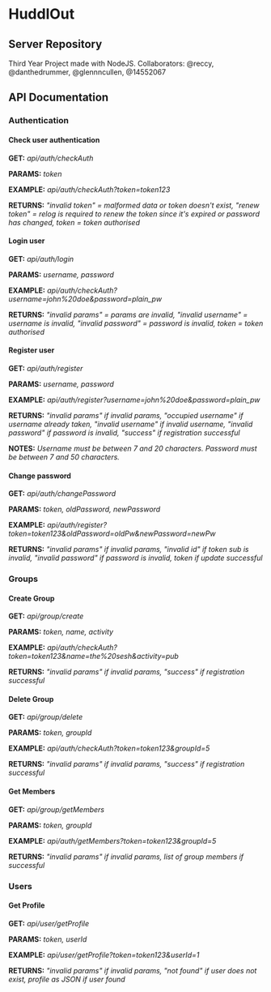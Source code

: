 # HuddlOut
## Server Repository
Third Year Project made with NodeJS.
Collaborators: @reccy, @danthedrummer, @glennncullen, @14552067

## API Documentation
### Authentication
#### Check user authentication

**GET:** *api/auth/checkAuth*

**PARAMS:** *token*

**EXAMPLE:** *api/auth/checkAuth?token=token123*

**RETURNS:** *"invalid token" = malformed data or token doesn't exist, "renew token" = relog is required to renew the token since it's expired or password has changed, token = token authorised*

#### Login user

**GET:** *api/auth/login*

**PARAMS:** *username, password*

**EXAMPLE:** *api/auth/checkAuth?username=john%20doe&password=plain_pw*

**RETURNS:** *"invalid params" = params are invalid, "invalid username" = username is invalid, "invalid password" = password is invalid, token = token authorised*

#### Register user

**GET:** *api/auth/register*

**PARAMS:** *username, password*

**EXAMPLE:** *api/auth/register?username=john%20doe&password=plain_pw*

**RETURNS:** *"invalid params" if invalid params, "occupied username" if username already taken, "invalid username" if invalid username, "invalid password" if password is invalid, "success" if registration successful*

**NOTES:** *Username must be between 7 and 20 characters. Password must be between 7 and 50 characters.*

#### Change password

**GET:** *api/auth/changePassword*

**PARAMS:** *token, oldPassword, newPassword*

**EXAMPLE:** *api/auth/register?token=token123&oldPassword=oldPw&newPassword=newPw*

**RETURNS:** *"invalid params" if invalid params, "invalid id" if token sub is invalid, "invalid password" if password is invalid, token if update successful*

### Groups
#### Create Group

**GET:** *api/group/create*

**PARAMS:** *token, name, activity*

**EXAMPLE:** *api/auth/checkAuth?token=token123&name=the%20sesh&activity=pub*

**RETURNS:** *"invalid params" if invalid params, "success" if registration successful*

#### Delete Group

**GET:** *api/group/delete*

**PARAMS:** *token, groupId*

**EXAMPLE:** *api/auth/checkAuth?token=token123&groupId=5*

**RETURNS:** *"invalid params" if invalid params, "success" if registration successful*

#### Get Members

**GET:** *api/group/getMembers*

**PARAMS:** *token, groupId*

**EXAMPLE:** *api/auth/getMembers?token=token123&groupId=5*

**RETURNS:** *"invalid params" if invalid params, list of group members if successful*

### Users
#### Get Profile

**GET:** *api/user/getProfile*

**PARAMS:** *token, userId*

**EXAMPLE:** *api/user/getProfile?token=token123&userId=1*

**RETURNS:** *"invalid params" if invalid params, "not found" if user does not exist, profile as JSON if user found*